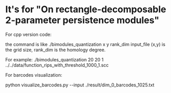 # It's for "On rectangle-decomposable 2-parameter persistence modules"

For cpp version code:

the command is like  ./bimodules_quantization x y rank_dim input_file
(x,y) is the grid size, rank_dim is the homology degree.

For example: ./bimodules_quantization 20 20 1 ../../data/function_rips_with_threshold_1000_1.scc


For barcodes visualization:

python visualize_barcodes.py --input  ./result/dim_0_barcodes_1025.txt